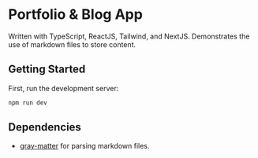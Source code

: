 # Portfolio & Blog App

Written with TypeScript, ReactJS, Tailwind, and NextJS. Demonstrates the use of markdown files to store content.

## Getting Started

First, run the development server:

```bash
npm run dev
```

## Dependencies

- [gray-matter](https://github.com/jonschlinkert/gray-matter) for parsing markdown files.
